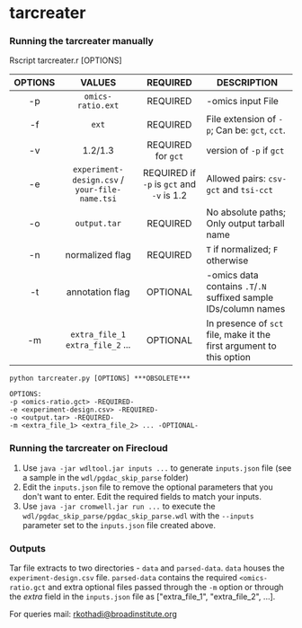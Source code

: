 # tarcreater

### Running the tarcreater manually

Rscript tarcreater.r [OPTIONS]


| OPTIONS | VALUES | REQUIRED | DESCRIPTION |
|:-------:|:------:|:--------:|-------------|
| -p | `omics-ratio.ext`                              | REQUIRED                                  | -omics input File |
| -f | `ext`                                          | REQUIRED                                  | File extension of `-p`; Can be: `gct`, `cct`. |
| -v | 1.2/1.3                                        | REQUIRED for `gct`                        | version of `-p` if `gct` |
| -e | `experiment-design.csv` / `your-file-name.tsi` | REQUIRED if `-p` is `gct` and `-v` is 1.2 | Allowed pairs: `csv-gct` and `tsi-cct`|
| -o | `output.tar`                                   | REQUIRED                                  | No absolute paths; Only output tarball name |
| -n | normalized flag                                | REQUIRED                                  | `T` if normalized; `F` otherwise |
| -t | annotation flag                                | OPTIONAL                                  | -omics data contains `.T`/`.N` suffixed sample IDs/column names |
| -m | `extra_file_1` `extra_file_2` ...              | OPTIONAL                                  | In presence of `sct` file, make it the first argument to this option |

```
python tarcreater.py [OPTIONS] ***OBSOLETE***

OPTIONS:
-p <omics-ratio.gct> -REQUIRED-
-e <experiment-design.csv> -REQUIRED-
-o <output.tar> -REQUIRED-
-m <extra_file_1> <extra_file_2> ... -OPTIONAL-

```

### Running the tarcreater on Firecloud

1. Use `java -jar wdltool.jar inputs ...` to generate `inputs.json` file (see a sample in the `wdl/pgdac_skip_parse` folder)
2. Edit the `inputs.json` file to remove the optional parameters that you don't want to enter. Edit the required fields to match your inputs.
3. Use `java -jar cromwell.jar run ...` to execute the `wdl/pgdac_skip_parse/pgdac_skip_parse.wdl` with the `--inputs` parameter set to the `inputs.json` file created above.

### Outputs

Tar file extracts to two directories - `data` and `parsed-data`. `data` houses the `experiment-design.csv` file. `parsed-data` contains the required `<omics-ratio.gct` and extra optional files passed through the `-m` option or through the *extra* field in the `inputs.json` file as ["extra_file_1", "extra_file_2", ...].

For queries mail:
rkothadi@broadinstitute.org
